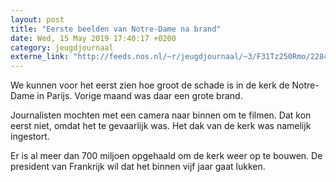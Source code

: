 ```yaml
---
layout: post
title: "Eerste beelden van Notre-Dame na brand"
date: Wed, 15 May 2019 17:40:17 +0200
category: jeugdjournaal
externe_link: "http://feeds.nos.nl/~r/jeugdjournaal/~3/F31Tz250Rmo/2284784"
---
```


<p>We kunnen voor het eerst zien hoe groot de schade is in de kerk de Notre-Dame in Parijs. Vorige maand was daar een grote brand.</p>
<p>Journalisten mochten met een camera naar binnen om te filmen. Dat kon eerst niet, omdat het te gevaarlijk was. Het dak van de kerk was namelijk ingestort.</p>
<p>Er is al meer dan 700 miljoen opgehaald om de kerk weer op te bouwen. De president van Frankrijk wil dat het binnen vijf jaar gaat lukken.</p><img src="http://feeds.feedburner.com/~r/jeugdjournaal/~4/F31Tz250Rmo" height="1" width="1" alt=""/>
